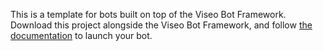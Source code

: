 This is a template for bots built on top of the Viseo Bot Framework.
Download this project alongside the Viseo Bot Framework, and follow [the documentation](https://github.com/NGRP/node-red-contrib-viseo/wiki/Getting-started#running) to launch your bot.
